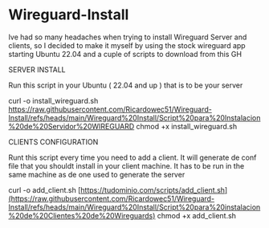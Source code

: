 # Wireguard-Install

Ive had so many headaches when trying to install Wireguard Server and clients, so I decided to make it myself by using the stock wireguard app starting Ubuntu 22.04 and a cuple of scripts to download from this GH

SERVER INSTALL

Run this script in your Ubuntu ( 22.04 and up ) that is to be your server

curl -o install_wireguard.sh https://raw.githubusercontent.com/Ricardowec51/Wireguard-Install/refs/heads/main/Wireguard%20Install/Script%20para%20Instalacion%20de%20Servidor%20WIREGUARD
chmod +x install_wireguard.sh

CLIENTS CONFIGURATION

Runt this script every time you need to add a client. It will generate de conf file that you shouldt install in your client machine. It has to be run in the same machine as de one used to generate the server 

curl -o add_client.sh [https://tudominio.com/scripts/add_client.sh](https://raw.githubusercontent.com/Ricardowec51/Wireguard-Install/refs/heads/main/Wireguard%20Install/Script%20para%20instalacion%20de%20Clientes%20de%20Wireguards)
chmod +x add_client.sh
